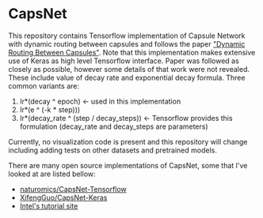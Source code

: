 # CapsNet
This repository contains Tensorflow implementation of Capsule Network with dynamic routing between capsules and follows the paper ["Dynamic Routing Between Capsules"](https://arxiv.org/abs/1710.09829). Note that this implementation makes extensive use of Keras as high level Tensorflow interface. Paper was followed as closely as possible, however some details of that work were not revealed. These include value of decay rate and exponential decay formula. Three common variants are:
1) lr*(decay ^ epoch) <- used in this implementation
2) lr*(e ^ (-k * step)))
3) lr*(decay_rate ^ (step / decay_steps)) <- Tensorflow provides this formulation (decay_rate and decay_steps are parameters)

Currently, no visualization code is present and this repository will change including adding tests on other datasets and pretrained models.

There are many open source implementations of CapsNet, some that I've looked at are listed bellow:
* [naturomics/CapsNet-Tensorflow](https://github.com/naturomics/CapsNet-Tensorflow)
* [XifengGuo/CapsNet-Keras](https://github.com/XifengGuo/CapsNet-Keras)
* [Intel's tutorial site](https://software.intel.com/en-us/articles/understanding-capsule-network-architecture)
